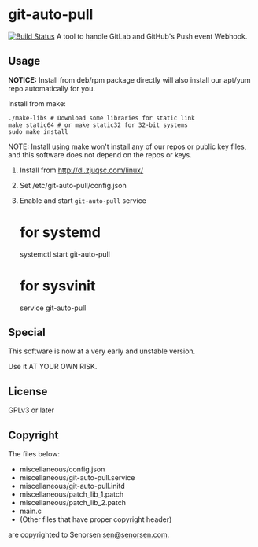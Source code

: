 # git-auto-pull

[![Build Status](https://git.zjuqsc.com/ci/projects/3/status.png?ref=master)](https://git.zjuqsc.com/ci/projects/3)
A tool to handle GitLab and GitHub's Push event Webhook.

## Usage

 __NOTICE:__ Install from deb/rpm package directly will also install our apt/yum repo automatically for you. 

Install from make:
    
    ./make-libs # Download some libraries for static link
    make static64 # or make static32 for 32-bit systems
    sudo make install
    
NOTE: Install using make won't install any of our repos or public key files, and this software does not depend on the repos or keys.

1. Install from http://dl.zjuqsc.com/linux/
2. Set /etc/git-auto-pull/config.json
3. Enable and start ``git-auto-pull`` service
    
    # for systemd
    systemctl start git-auto-pull
    # for sysvinit
	service git-auto-pull
    

## Special
This software is now at a very early and unstable version. 

Use it AT YOUR OWN RISK. 

## License
GPLv3 or later

## Copyright
The files below:
- miscellaneous/config.json
- miscellaneous/git-auto-pull.service
- miscellaneous/git-auto-pull.initd
- miscellaneous/patch\_lib\_1.patch
- miscellaneous/patch\_lib\_2.patch
- main.c
- (Other files that have proper copyright header)

are copyrighted to Senorsen <sen@senorsen.com>.
